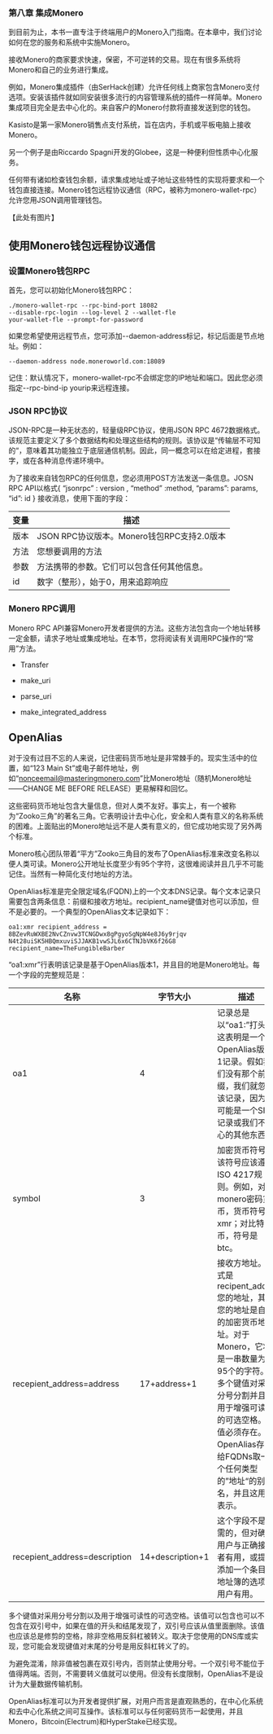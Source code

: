 ### 第八章 集成Monero

到目前为止，本书一直专注于终端用户的Monero入门指南。在本章中，我们讨论如何在您的服务和系统中实施Monero。

接收Monero的商家要求快速，保密，不可逆转的交易。现在有很多系统将Monero和自己的业务进行集成。

例如，Monero集成插件（由SerHack创建）允许任何线上商家包含Monero支付选项。安装该插件就如同安装很多流行的内容管理系统的插件一样简单。Monero集成项目完全是去中心化的。来自客户的Monero付款将直接发送到您的钱包。

Kasisto是第一家Monero销售点支付系统，旨在店内，手机或平板电脑上接收Monero。

另一个例子是由Riccardo Spagni开发的Globee，这是一种便利但性质中心化服务。

任何带有诸如检查钱包余额，请求集成地址或子地址这些特性的实现将要求和一个钱包直接连接。Monero钱包远程协议通信（RPC，被称为monero-wallet-rpc）允许您用JSON调用管理钱包。

【此处有图片】

## 使用Monero钱包远程协议通信

### 设置Monero钱包RPC

首先，您可以初始化Monero钱包RPC：

```
./monero-wallet-rpc --rpc-bind-port 18082
--disable-rpc-login --log-level 2 --wallet-fle
your-wallet-fle --prompt-for-password 
```

如果您希望使用远程节点，您可添加--daemon-address标记，标记后面是节点地址。例如：

```
--daemon-address node.moneroworld.com:18089 
```

记住：默认情况下，monero-wallet-rpc不会绑定您的IP地址和端口。因此您必须指定--rpc-bind-ip yourip来远程连接。

### JSON RPC协议

JSON-RPC是一种无状态的，轻量级RPC协议，使用JSON RPC 4672数据格式。该规范主要定义了多个数据结构和处理这些结构的规则。该协议是“传输层不可知的“，意味着其功能独立于底层通信机制。因此，同一概念可以在给定进程，套接字，或在各种消息传递环境中。

为了接收来自钱包RPC的任何信息，您必须用POST方法发送一条信息。JOSN RPC API以格式{ “jsonrpc” : version , “method” :method, “params”: params, “id”: id } 接收消息，使用下面的字段：

| 变量 | 描述                                       |
| ---- | ------------------------------------------ |
| 版本 | JSON RPC协议版本。Monero钱包RPC支持2.0版本 |
| 方法 | 您想要调用的方法                           |
| 参数 | 方法携带的参数。它们可以包含任何其他信息。 |
| id   | 数字（整形），始于0，用来追踪响应          |

### Monero RPC调用

Monero RPC API兼容Monero开发者提供的方法。这些方法包含向一个地址转移一定金额，请求子地址或集成地址。在本节，您将阅读有关调用RPC操作的“常用”方法。

- Transfer

- make_uri

- parse_uri

- make_integrated_address

## OpenAlias

对于没有过目不忘的人来说，记住密码货币地址是非常棘手的。现实生活中的位置，如“123 Main St”或电子邮件地址，例如“nonceemail@masteringmonero.com”比Monero地址（随机Monero地址——CHANGE ME BEFORE RELEASE）更易解释和回忆。

这些密码货币地址包含大量信息，但对人类不友好。事实上，有一个被称为“Zooko三角”的著名三角。它表明设计去中心化，安全和人类有意义的名称系统的困难。上面贴出的Monero地址远不是人类有意义的，但它成功地实现了另外两个标准。

Monero核心团队带着“平方”Zooko三角目的发布了OpenAlias标准来改变名称以便人类可读。Monero公开地址长度至少有95个字符，这很难阅读并且几乎不可能记住。当然有一种简化支付地址的方法。

OpenAlias标准是完全限定域名(FQDN)上的一个文本DNS记录。每个文本记录只需要包含两条信息：前缀和接收方地址。recipient_name键值对也可以添加，但不是必要的。一个典型的OpenAlias文本记录如下：

```
oa1:xmr recipient_address =
8BZevRuWXBE2NvCZnvw3TCNGDwx8gPgyoSgNpW4e8J6y9rjqv
N4t28uiSK5HBQmxuviSJJAKB1vwSJL6x6CTNJbVK6f26G8
recipient_name=TheFungibleBarber 
```

“oa1:xmr”行表明该记录是基于OpenAlias版本1，并且目的地是Monero地址。每一个字段的完整规范是：

| 名称                          | 字节大小         | 描述                                                         |
| ----------------------------- | ---------------- | ------------------------------------------------------------ |
| oa1                           | 4                | 记录总是以“oa1:”打头，这表明是一个OpenAlias版本1记录。假如我们没有那个前缀，我们就忽略该记录，因为它可能是一个SPF记录或我们不关心的其他东西。 |
| symbol                        | 3                | 加密货币符号。该符号应该遵循ISO 4217规则。例如，对于monero密码货币，货币符号是xmr；对比特币，符号是btc。 |
| recepient_address=address     | 17+address+1     | 接收方地址。格式是recipent_addr=您的地址，其中您的地址是自己的加密货币地址。对于Monero，它将是一串数量为95个的字符。多个键值对采用分号分割并且可用于增强可读性的可选空格。键值必须存在。OpenAlias存在给FQDNs取一个任何类型的”地址“的别名，并且这用值表示。 |
| recepient_address=description | 14+description+1 | 这个字段不是必需的，但对确认用户与正确接受者有用，或提供添加一个条目到地址簿的选项给用户有用。 |

多个键值对采用分号分割以及用于增强可读性的可选空格。该值可以包含也可以不包含在双引号中，如果在值的开头和结尾发现了，双引号应该从值里面删除。该值也应该总是修剪的空格，除非空格用反斜杠被转义。取决于您使用的DNS库或实现，您可能会发现键值对末尾的分号是用反斜杠转义了的。

为避免混淆，除非值被包裹在双引号内，否则禁止使用分号。一个双引号不能位于值得两端。否则，不需要转义值就可以使用。但没有长度限制，OpenAlias不是设计为大量数据传输机制。

OpenAlias标准可以为开发者提供扩展，对用户而言是直观熟悉的，在中心化系统和去中心化系统之间可互操作。该标准可以与任何密码货币一起使用，并且Monero，Bitcoin(Electrum)和HyperStake已经实现。
